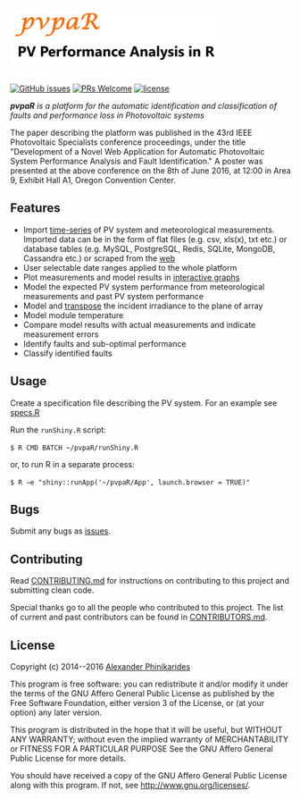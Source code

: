 <h1>
  <img src="https://raw.githubusercontent.com/alexisph/pvpaR/master/App/www/logo_small.png" alt="Photovoltaic Performance Analysis in R">
</h1>

[![GitHub issues](https://img.shields.io/github/issues/alexisph/pvpaR.svg?maxAge=2592000?style=flat)](https://github.com/alexisph/pvpaR/issues)
[![PRs Welcome](https://img.shields.io/badge/PRs-welcome-brightgreen.svg?style=flat)](http://makeapullrequest.com)
[![license](https://img.shields.io/github/license/alexisph/pvpaR.svg?maxAge=2592000?style=flat)](https://github.com/alexisph/pvpaR/blob/master/LICENSE)

_**pvpaR** is a platform for the automatic identification and classification of faults and performance loss in Photovoltaic systems_

The paper describing the platform was published in the 43rd IEEE Photovoltaic Specialists conference proceedings, under the title "Development of a Novel Web Application for Automatic Photovoltaic System Performance Analysis and Fault Identification."
A poster was presented at the above conference on the 8th of June 2016, at 12:00 in Area 9, Exhibit Hall A1, Oregon Convention Center.


## Features

- Import [time-series](https://cran.r-project.org/web/views/TimeSeries.html) of PV system and meteorological measurements. Imported data can be in the form of flat files (e.g. csv, xls(x), txt etc.) or database tables (e.g. MySQL, PostgreSQL, Redis, SQLite, MongoDB, Cassandra etc.) or scraped from the [web](https://cran.r-project.org/web/views/WebTechnologies.html)
- User selectable date ranges applied to the whole platform
- Plot measurements and model results in [interactive graphs](http://dygraphs.com/)
- Model the expected PV system performance from meteorological measurements and past PV system performance
- Model and [transpose](https://cran.r-project.org/web/packages/solaR/index.html) the incident irradiance to the plane of array
- Model module temperature
- Compare model results with actual measurements and indicate measurement errors
- Identify faults and sub-optimal performance
- Classify identified faults


## Usage

Create a specification file describing the PV system. For an example see [specs.R](App/specs.R)

Run the `runShiny.R` script:

`$ R CMD BATCH ~/pvpaR/runShiny.R`

or, to run R in a separate process:

`$ R −e "shiny::runApp('~/pvpaR/App', launch.browser = TRUE)"`


## Bugs

Submit any bugs as [issues](https://github.com/alexisph/pvpaR/issues).


## Contributing

Read [CONTRIBUTING.md](CONTRIBUTING.md) for instructions on contributing to this project and submitting clean code.

Special thanks go to all the people who contributed to this project. The list of current and past contributors can be found in [CONTRIBUTORS.md](CONTRIBUTORS.md).


## License

Copyright (c) 2014--2016 [Alexander Phinikarides](mailto:alexisph@gmail.com)

This program is free software: you can redistribute it and/or modify
it under the terms of the GNU Affero General Public License as published by
the Free Software Foundation, either version 3 of the License, or
(at your option) any later version.

This program is distributed in the hope that it will be useful,
but WITHOUT ANY WARRANTY; without even the implied warranty of
MERCHANTABILITY or FITNESS FOR A PARTICULAR PURPOSE
See the GNU Affero General Public License for more details.

You should have received a copy of the GNU Affero General Public License
along with this program.  If not, see <http://www.gnu.org/licenses/>.

